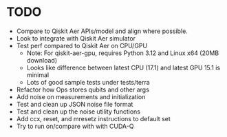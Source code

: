 # TODO

- Compare to Qiskit Aer APIs/model and align where possible.
- Look to integrate with Qiskit Aer simulator
- Test perf compared to Qiskit Aer on CPU/GPU
  - Note: For qiskit-aer-gpu, requires Python 3.12 and Linux x64 (20MB download)
  - Looks like difference between latest CPU (17.1) and latest GPU 15.1 is minimal
  - Lots of good sample tests under tests/terra
- Refactor how Ops stores qubits and other args
- Add noise on measurements and initialization
- Test and clean up JSON noise file format
- Test and clean up the noise utility functions
- Add ccx, reset, and mresetz instructions to default set
- Try to run on/compare with with CUDA-Q

